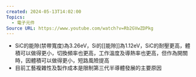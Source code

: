 ```yaml
---
created: 2024-05-13T14:02:00
Topics:
  - 電子元件
Source URL: https://www.youtube.com/watch?v=Rb2GVwZDPkg
---
```

- SiC的能隙(禁帶寬度)為3.26eV，Si的[[能隙]]為1.12eV，SiC的耐壓更高，體積可以做得更小，切換頻率也更高，工作溫度及導熱率也更高，但作為開關時，因體積可以做得更小，短路風險提高
- 目前工藝複雜性及製作成本是限制第三代半導體發展的主要原因